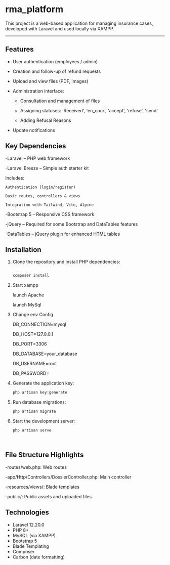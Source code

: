 
# rma_platform

This project is a web-based application for managing insurance cases, developed with Laravel and used locally via XAMPP.

---



## Features

- User authentication (employees / admin)

- Creation and follow-up of refund requests

- Upload and view files (PDF, images)

- Administration interface:

  - Consultation and management of files

  - Assigning statuses: 'Received', 'en_cour', 'accept', 'refuse', 'send'

  - Adding Refusal Reasons
  
- Update notifications



##  Key Dependencies
-Laravel – PHP web framework

-Laravel Breeze – Simple auth  starter kit  

Includes:

    Authentication (login/register)

    Basic routes, controllers & views

    Integration with Tailwind, Vite, Alpine
-Bootstrap 5 – Responsive CSS framework 

-jQuery – Required for some Bootstrap and DataTables features

-DataTables – jQuery plugin for enhanced HTML tables
## Installation

1. Clone the repository and install PHP dependencies:
   
   ```bash

   composer install

2. Start xampp

    launch Apache

    launch MySql
    
3. Change env Config

    DB_CONNECTION=mysql

    DB_HOST=127.0.0.1

    DB_PORT=3306

    DB_DATABASE=your_database

    DB_USERNAME=root
    
    DB_PASSWORD=

4. Generate the application key:

    ```bash
    php artisan key:generate

5. Run database migrations:

    ```bash
    php artisan migrate

6. Start the development server:

    ```bash
    php artisan serve



    
##  File Structure Highlights
-routes/web.php: Web routes

-app/Http/Controllers/DossierController.php: Main controller

-resources/views/: Blade templates

-public/: Public assets and uploaded files
## Technologies
- Laravel 12.20.0
- PHP 8+
- MySQL (via XAMPP)
- Bootstrap 5
- Blade Templating
- Composer
- Carbon (date formatting)
